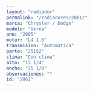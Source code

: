 ```yaml
---
layout: "radiador"
permalink: "/radiadores/2061/"
marca: "Chrysler / Dodge"
modelo: "Verna"
ano: "2005"
motor: "L4 1.6"
transmision: "Automática"
parte: "25152"
clima: "Con clima"
alto: "13 1/4"
ancho: "25 1/8"
observaciones: ""
id: "2061"
---
```


